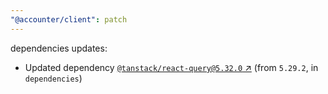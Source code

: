 ```yaml
---
"@accounter/client": patch
---
```

dependencies updates:
  - Updated dependency [`@tanstack/react-query@5.32.0` ↗︎](https://www.npmjs.com/package/@tanstack/react-query/v/5.32.0) (from `5.29.2`, in `dependencies`)
